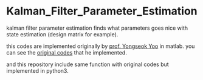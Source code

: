 # Kalman_Filter_Parameter_Estimation
kalman filter parameter estimation finds what parameters goes nice with state estimation (design matrix for example).

this codes are implemented originally by [prof. Yongseok Yoo](https://github.com/ys7yoo) in matlab. you can see the [original codes](https://github.com/ys7yoo/Kalman) that he implemented.

and this repository include same function with original codes but implemented in python3. 
